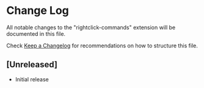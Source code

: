 # Change Log

All notable changes to the "rightclick-commands" extension will be documented in this file.

Check [Keep a Changelog](http://keepachangelog.com/) for recommendations on how to structure this file.

## [Unreleased]

- Initial release